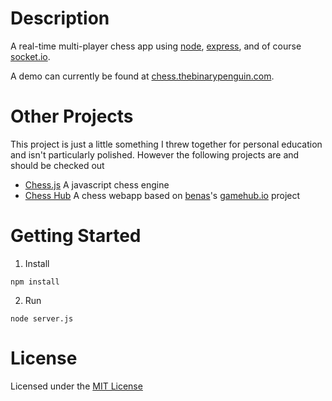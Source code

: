 # Description

A real-time multi-player chess app using [node](https://github.com/joyent/node), [express](https://github.com/visionmedia/express), and of course [socket.io](https://github.com/LearnBoost/socket.io).

A demo can currently be found at [chess.thebinarypenguin.com](http://chess.thebinarypenguin.com).

# Other Projects

This project is just a little something I threw together for personal education and isn't particularly polished. However the following projects are and should be checked out

* [Chess.js](https://github.com/jhlywa/chess.js) A javascript chess engine
* [Chess Hub](http://chesshub-benas.rhcloud.com/) A chess webapp based on [benas](https://github.com/benas)'s [gamehub.io](https://github.com/benas/gamehub.io) project

# Getting Started

1. Install
```
npm install
```

2. Run
```
node server.js
```

# License

Licensed under the [MIT License](http://www.opensource.org/licenses/MIT)






